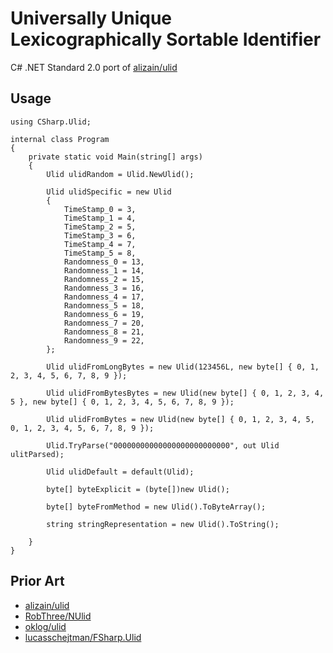 # Universally Unique Lexicographically Sortable Identifier

C# .NET Standard 2.0 port of [alizain/ulid](https://github.com/alizain/ulid)

## Usage

```
using CSharp.Ulid;

internal class Program
{
    private static void Main(string[] args)
    {
        Ulid ulidRandom = Ulid.NewUlid();

        Ulid ulidSpecific = new Ulid
        {
            TimeStamp_0 = 3,
            TimeStamp_1 = 4,
            TimeStamp_2 = 5,
            TimeStamp_3 = 6,
            TimeStamp_4 = 7,
            TimeStamp_5 = 8,
            Randomness_0 = 13,
            Randomness_1 = 14,
            Randomness_2 = 15,
            Randomness_3 = 16,
            Randomness_4 = 17,
            Randomness_5 = 18,
            Randomness_6 = 19,
            Randomness_7 = 20,
            Randomness_8 = 21,
            Randomness_9 = 22,
        };

        Ulid ulidFromLongBytes = new Ulid(123456L, new byte[] { 0, 1, 2, 3, 4, 5, 6, 7, 8, 9 });

        Ulid ulidFromBytesBytes = new Ulid(new byte[] { 0, 1, 2, 3, 4, 5 }, new byte[] { 0, 1, 2, 3, 4, 5, 6, 7, 8, 9 });

        Ulid ulidFromBytes = new Ulid(new byte[] { 0, 1, 2, 3, 4, 5, 0, 1, 2, 3, 4, 5, 6, 7, 8, 9 });

        Ulid.TryParse("00000000000000000000000000", out Ulid ulitParsed);

        Ulid ulidDefault = default(Ulid);

        byte[] byteExplicit = (byte[])new Ulid();

        byte[] byteFromMethod = new Ulid().ToByteArray();

        string stringRepresentation = new Ulid().ToString();

    }
}
```

## Prior Art

- [alizain/ulid](https://github.com/alizain/ulid)
- [RobThree/NUlid](https://github.com/RobThree/NUlid)
- [oklog/ulid](https://github.com/oklog/ulid)
- [lucasschejtman/FSharp.Ulid](https://github.com/lucasschejtman/FSharp.Ulid)

